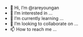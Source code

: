 - 👋 Hi, I’m @rareyoungan
- 👀 I’m interested in ...
- 🌱 I’m currently learning ...
- 💞️ I’m looking to collaborate on ...
- 📫 How to reach me ...

<!---
rareyoungan/rareyoungan is a ✨ special ✨ repository because its `README.md` (this file) appears on your GitHub profile.
You can click the Preview link to take a look at your changes.
--->
